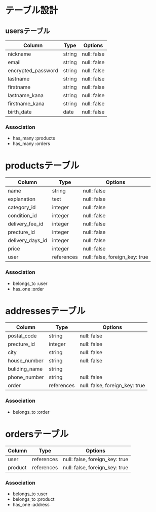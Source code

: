 # テーブル設計

## usersテーブル

| Column                  | Type        | Options                             |
| ----------------------- | ----------- | ----------------------------------- |
| nickname                | string      | null: false                         |
| email                   | string      | null: false                         |
| encrypted_password      | string      | null: false                         |
| lastname                | string      | null: false                         |
| firstname               | string      | null: false                         |
| lastname_kana           | string      | null: false                         |
| firstname_kana          | string      | null: false                         |
| birth_date              | date        | null: false                         |

### Association
- has_many :products
- has_many :orders


# productsテーブル

| Column                  | Type        | Options                             |
| ----------------------- | ----------- | ----------------------------------- |
| name                    | string      | null: false                         |
| explanation             | text        | null: false                         |
| category_id             | integer     | null: false                         |
| condition_id            | integer     | null: false                         |
| delivery_fee_id         | integer     | null: false                         |
| precture_id             | integer     | null: false                         |
| delivery_days_id        | integer     | null: false                         |
| price                   | integer     | null: false                         |
| user                    | references  | null: false, foreign_key: true      |

### Association
- belongs_to :user
- has_one    :order


# addressesテーブル

| Column                  | Type        | Options                             |
| ----------------------- | ----------- | ----------------------------------- |
| postal_code             | string      | null: false                         |
| precture_id             | integer     | null: false                         |
| city                    | string      | null: false                         |
| house_number            | string      | null: false                         |
| buliding_name           | string      |                                     |
| phone_number            | string      | null: false                         |
| order                   | references  | null: false, foreign_key: true      |

### Association
- belongs_to :order


# ordersテーブル

| Column                  | Type        | Options                             |
| ----------------------- | ----------- | ----------------------------------- |
| user                    | references  | null: false, foreign_key: true      |
| product                 | references  | null: false, foreign_key: true      |

### Association
- belongs_to :user
- belongs_to :product
- has_one    :address